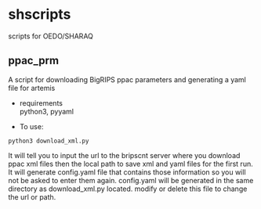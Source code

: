 # shscripts
scripts for OEDO/SHARAQ

## ppac_prm
A script for downloading BigRIPS ppac parameters and generating a yaml file for artemis

- requirements  
python3, pyyaml

- To use:  
```
python3 download_xml.py
```
It will tell you to input the url to the bripscnt server where you download ppac xml files then the local path to save xml and yaml files for the first run. It will generate config.yaml file that contains those information so you will not be asked to enter them again. config.yaml will be generated in the same directory as download_xml.py located. modify or delete this file to change the url or path.
